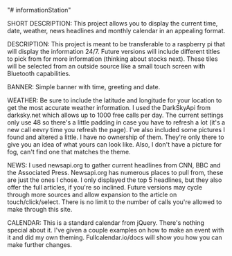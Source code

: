 "# informationStation"

SHORT DESCRIPTION:
This project allows you to display the current time, date,
weather, news headlines and monthly calendar in an appealing format.

DESCRIPTION:
This project is meant to be transferable to a raspberry pi that
will display the information 24/7. Future versions will include different titles
to pick from for more information (thinking about stocks next). These tiles will
be selected from an outside source like a small touch screen with Bluetooth
capabilities.

BANNER:
Simple banner with time, greeting and date.

WEATHER:
Be sure to include the latitude and longitude for your location to get the most
accurate weather information. I used the DarkSkyApi from darksky.net which allows
up to 1000 free calls per day. The current settings only use 48 so there's a
little padding in case you have to refresh a lot (it's a new call eevry time you
refresh the page). I've also included some pictures I found and altered a little.
I have no ownership of them. They're only there to give you an idea of what yours
can look like. Also, I don't have a picture for fog, can't find one that matches
the theme. 

NEWS:
I used newsapi.org to gather current headlines from CNN, BBC and the
Associated Press. Newsapi.org has numerous places to pull from, these are just
the ones I chose. I only displayed the top 5 headlines, but they also offer the
full articles, if you're so inclined. Future versions may cycle through more
sources and allow expansion to the article on touch/click/select. There is no
limit to the number of calls you're allowed to make through this site.

CALENDAR:
This is a standard calendar from jQuery. There's nothing special about it. I've
given a couple examples on how to make an event with it and did my own theming.
Fullcalendar.io/docs will show you how you can make further changes.
